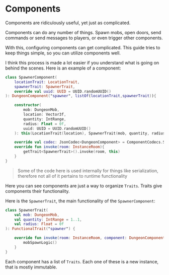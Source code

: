# Components

Components are ridiculously useful, yet just as complicated.

Components can do any number of things. Spawn mobs, open doors, send commands or send messages to players, or even trigger other components.

With this, configuring components can get complicated. This guide tries to keep things simple, so you can utilize components well.

I think this process is made a lot easier if you understand what is going on behind the scenes. Here is an example of a component:

```kotlin
class SpawnerComponent(
    locationTrait: LocationTrait,
    spawnerTrait: SpawnerTrait,
    override val uuid: UUID = UUID.randomUUID()
): DungeonComponent("spawner", listOf(locationTrait,spawnerTrait)){

    constructor(
        mob: DungeonMob,
        location: Vector3f,
        quantity: IntRange,
        radius: Float = 0f,
        uuid: UUID = UUID.randomUUID()
    ): this(LocationTrait(location), SpawnerTrait(mob, quantity, radius), uuid)

    override val codec: JsonCodec<DungeonComponent> = ComponentCodecs.SPAWNER as JsonCodec<DungeonComponent>
    override fun invoke(room: InstanceRoom){
        getTrait<SpawnerTrait>().invoke(room, this)
    }
}
```

> Some of the code here is used internally for things like serialization, therefore not all of it pertains to runtime functionality

Here you can see components are just a way to organize `Traits`. Traits give components their functionality.

Here is the `SpawnerTrait`, the main functionality of the `SpawnerComponent`:

```kotlin
class SpawnerTrait(
    val mob: DungeonMob,
    val quantity: IntRange = 1..1,
    val radius: Float = 0f
): FunctionalTrait("spawner") {

    override fun invoke(room: InstanceRoom, component: DungeonComponent?){
        mobSpawnLogic()
    }
}
```

Each component has a list of `Traits`. Each one of these is a new instance, that is mostly immutable.